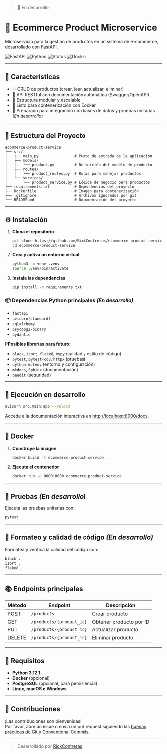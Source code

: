 > 🚧 En desarrollo

# 🛒 Ecommerce Product Microservice

Microservicio para la gestión de productos en un sistema de e-commerce, desarrollado con [FastAPI](https://fastapi.tiangolo.com/).

![FastAPI](https://img.shields.io/badge/FastAPI-0.116.1-green)
![Python](https://img.shields.io/badge/Python-3.12.1-blue)
![Status](https://img.shields.io/badge/Status-En%20Desarrollo-yellow)
![Docker](https://img.shields.io/badge/Docker-Ready-blue)

<!--![PostgreSQL](https://img.shields.io/badge/PostgreSQL-15-blue)-->
<!--![Security](https://img.shields.io/badge/Security-OWASP%20Top%2010-brightgreen)-->
<!--![License]()-->
---

## 🚀 Características

- ✨ CRUD de productos (crear, leer, actualizar, eliminar)
- 📄 API RESTful con documentación automática (Swagger/OpenAPI)
- 🧩 Estructura modular y escalable
- 🐳 Listo para contenerización con Docker
- 🧪 Preparado para integración con bases de datos y pruebas unitarias *(En desarrollo)*

---

## 📁 Estructura del Proyecto

```text
ecommerce-product-service
├── src/
│   ├── main.py                # Punto de entrada de la aplicación
│   ├── models/
│   │   └── product.py         # Definición del modelo de producto
│   ├── routes/
│   │   └── product_routes.py  # Rutas para manejar productos
│   └── services/
│       └── product_service.py # Lógica de negocio para productos
├── requirements.txt           # Dependencias del proyecto
├── Dockerfile                 # Imagen para contenerización
├── .gitignore                 # Archivos ignorados por git
└── README.md                  # Documentación del proyecto
```

---

## ⚙️ Instalación

1. **Clona el repositorio**
   ```bash
   git clone https://github.com/RickContreras/ecommerce-product-service
   cd ecommerce-product-service
   ```

2. **Crea y activa un entorno virtual**
   ```bash
   python3 -m venv .venv
   source .venv/bin/activate
   ```

3. **Instala las dependencias**
   ```bash
   pip install -r requirements.txt
   ```

### 📦 Dependencias Python principales *(En desarrollo)*

- `fastapi`
- `uvicorn[standard]`
- `sqlalchemy`
- `psycopg2-binary`
- `pydantic`

P**Posibles librerías para futuro:**

- `black`, `isort`, `flake8`, `mypy` (calidad y estilo de código)
- `pytest`, `pytest-cov`, `httpx` (pruebas)
- `python-dotenv` (entorno y configuración)
- `mkdocs`, `Sphinx` (documentación)
- `bandit` (seguridad)

---

## 🏃 Ejecución en desarrollo

```bash
uvicorn src.main:app --reload
```

Accede a la documentación interactiva en [http://localhost:8000/docs](http://localhost:8000/docs).

---

## 🐳 Docker

1. **Construye la imagen**
   ```bash
   docker build -t ecommerce-product-service .
   ```

2. **Ejecuta el contenedor**
   ```bash
   docker run -p 8000:8000 ecommerce-product-service
   ```

---

## 🧪 Pruebas *(En desarrollo)*

Ejecuta las pruebas unitarias con:

```bash
pytest
```

---

## 🧹 Formateo y calidad de código *(En desarrollo)*

Formatea y verifica la calidad del código con:

```bash
black .
isort .
flake8 .
```

---

## 📚 Endpoints principales

| Método | Endpoint                   | Descripción           |
|--------|----------------------------|-----------------------|
| POST   | `/products`                | Crear producto        |
| GET    | `/products/{product_id}`   | Obtener producto por ID|
| PUT    | `/products/{product_id}`   | Actualizar producto   |
| DELETE | `/products/{product_id}`   | Eliminar producto     |

---

## 📝 Requisitos

- **Python 3.12.1**
- **Docker** (opcional)
- **PostgreSQL** (opcional, para persistencia)
- **Linux, macOS o Windows**

---

## 🤝 Contribuciones

¡Las contribuciones son bienvenidas!  
Por favor, abre un issue o envía un pull request siguiendo las [buenas prácticas de Git y Conventional Commits](https://www.conventionalcommits.org/es/v1.0.0/).

---

> Desarrollado por [RickContreras](https://github.com/RickContreras)